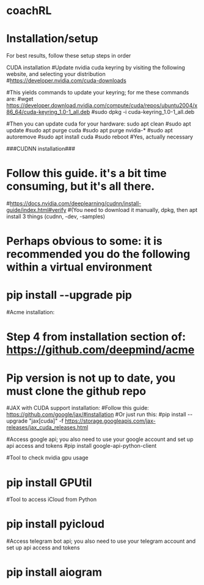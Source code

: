 # coachRL


# Installation/setup

For best results, follow these setup steps in order

CUDA installation
#Update nvidia cuda keyring by visiting the following website, and selecting your distribution
#https://developer.nvidia.com/cuda-downloads

#This yields commands to update your keyring; for me these commands are:
#wget https://developer.download.nvidia.com/compute/cuda/repos/ubuntu2004/x86_64/cuda-keyring_1.0-1_all.deb
#sudo dpkg -i cuda-keyring_1.0-1_all.deb

#Then you can update cuda for your hardware:
  sudo apt clean
#sudo apt update
#sudo apt purge cuda
#sudo apt purge nvidia-*
#sudo apt autoremove
#sudo apt install cuda
#sudo reboot #Yes, actually necessary

###CUDNN installation###
# Follow this guide. it's a bit time consuming, but it's all there.
#https://docs.nvidia.com/deeplearning/cudnn/install-guide/index.html#verify
#(You need to download it manually, dpkg, then apt install 3 things (cudnn, -dev, -samples)

# Perhaps obvious to some: it is recommended you do the following within a virtual environment
# pip install --upgrade pip

#Acme installation:
# Step 4 from installation section of: https://github.com/deepmind/acme
# Pip version is not up to date, you must clone the github repo

#JAX with CUDA support installation:
#Follow this guide: https://github.com/google/jax/#installation
#Or just run this:
#pip install --upgrade "jax[cuda]" -f https://storage.googleapis.com/jax-releases/jax_cuda_releases.html

#Access google api; you also need to use your google account and set up api access and tokens
#pip install google-api-python-client

#Tool to check nvidia gpu usage
# pip install GPUtil

#Tool to access iCloud from Python
# pip install pyicloud

#Access telegram bot api; you also need to use your telegram account and set up api access and tokens
# pip install aiogram
